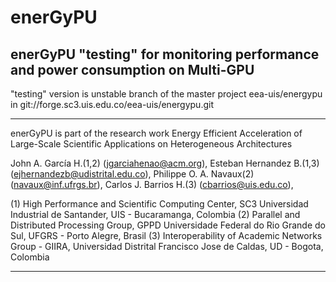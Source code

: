 # enerGyPU
enerGyPU "testing" for monitoring performance and power consumption on Multi-GPU
----------------------------------------------------------------------------------------
"testing" version is unstable branch of the master project eea-uis/energypu in git://forge.sc3.uis.edu.co/eea-uis/energypu.git

----------------------------------------------------------------------------------------

enerGyPU is part of the research work Energy Efficient Acceleration of Large-Scale Scientific Applications on Heterogeneous Architectures

John A. García H.(1,2)      (jgarciahenao@acm.org),
Esteban Hernandez B.(1,3)   (ejhernandezb@udistrital.edu.co),
Philippe O. A. Navaux(2)    (navaux@inf.ufrgs.br),
Carlos J. Barrios H.(3)       (cbarrios@uis.edu.co),

(1) High Performance and Scientific Computing Center, SC3
    Universidad Industrial de Santander, UIS - Bucaramanga, Colombia
(2) Parallel and Distributed Processing Group, GPPD
    Universidade Federal do Rio Grande do Sul, UFGRS - Porto Alegre, Brasil
(3) Interoperability of Academic Networks Group - GIIRA,
    Universidad Distrital Francisco Jose de Caldas, UD  - Bogota, Colombia
    
----------------------------------------------------------------------------------------    


